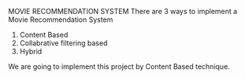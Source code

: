 MOVIE RECOMMENDATION SYSTEM
There are 3 ways to implement a Movie Recommendation System

1. Content Based
2. Collabrative filtering based
3. Hybrid 

We are going to implement this project by Content Based technique.

